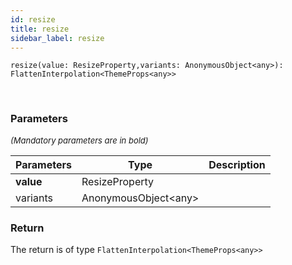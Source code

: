 ```yaml
---
id: resize
title: resize
sidebar_label: resize
---
```


```tsx
resize(value: ResizeProperty,variants: AnonymousObject<any>): FlattenInterpolation<ThemeProps<any>>
```
<br/>



### Parameters

<font size="2"><i>(Mandatory parameters are in bold)</i></font>

| Parameters | Type | Description |
| --------- | ---- | ----------- |
| **value** | ResizeProperty |  |
| variants | AnonymousObject<any\> |  |


### Return



The return is of type <code>FlattenInterpolation<ThemeProps<any\>\></code>